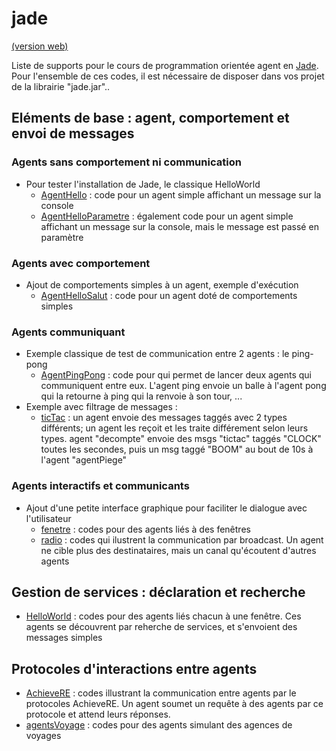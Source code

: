 # jade

[(version web)](https://emmanueladam.github.io/jade/)

Liste de supports pour le cours de programmation orientée agent en [Jade](https://jade.tilab.com).
Pour l'ensemble de ces codes, il est nécessaire de disposer dans vos projet de la librairie "jade.jar"..

## Eléments de base : agent, comportement et envoi de messages

### Agents sans comportement ni communication
- Pour tester l'installation de Jade, le classique HelloWorld
    - [AgentHello](https://github.com/EmmanuelADAM/jade/blob/master/helloworldSolo/AgentHello.java) : code pour un agent simple affichant un message sur la console
    - [AgentHelloParametre](https://github.com/EmmanuelADAM/jade/blob/master/helloworldSolo/AgentHelloParametre.java) : également code pour un agent simple affichant un message sur la console, mais le message est passé en paramètre

### Agents avec comportement
- Ajout de comportements simples à un agent, exemple d'exécution
    - [AgentHelloSalut](https://github.com/EmmanuelADAM/jade/blob/master/testComp01/AgentHelloSalut.java) : code pour un agent doté de comportements simples

### Agents communiquant
- Exemple classique de test de communication entre 2 agents : le ping-pong
    - [AgentPingPong](https://github.com/EmmanuelADAM/jade/blob/master/pingPong/AgentPingPong.java) : code pour qui permet de lancer deux agents qui communiquent entre eux. L'agent ping envoie un balle à l'agent pong qui la retourne à ping qui la renvoie à son tour, ...
- Exemple avec filtrage de messages : 
    - [ticTac](https://github.com/EmmanuelADAM/jade/tree/master/ticTac) : un agent envoie des messages taggés avec 2 types différents; un agent les reçoit et les traite différement selon leurs types. agent "decompte" envoie des msgs "tictac" taggés "CLOCK" toutes les secondes, puis un msg taggé "BOOM" au bout de 10s à l'agent "agentPiege"

### Agents interactifs et communicants
- Ajout d'une petite interface graphique pour faciliter le dialogue avec l'utilisateur
    - [fenetre](https://github.com/EmmanuelADAM/jade/tree/master/fenetre) : codes pour des agents liés à des fenêtres
    - [radio](https://github.com/EmmanuelADAM/jade/tree/master/radio) : codes qui ilustrent la communication par broadcast. Un agent ne cible plus des destinataires, mais un canal qu'écoutent d'autres agents

## Gestion de services : déclaration et recherche
- [HelloWorld](https://github.com/EmmanuelADAM/jade/tree/master/HelloWorld) : codes pour des agents liés chacun à une fenêtre. Ces agents se découvrent par reherche de services, et s'envoient des messages simples

## Protocoles d'interactions entre agents
- [AchieveRE](https://github.com/EmmanuelADAM/jade/tree/master/protocoles) : codes illustrant la communication entre agents par le protocoles AchieveRE. Un agent soumet un requête à des agents par ce protocole et attend leurs réponses.
- [agentsVoyage](https://github.com/EmmanuelADAM/jade/tree/master/agentsVoyage) : codes pour des agents simulant des agences de voyages
